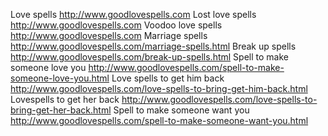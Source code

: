 Love spells http://www.goodlovespells.com
Lost love spells http://www.goodlovespells.com
Voodoo love spells http://www.goodlovespells.com
Marriage spells http://www.goodlovespells.com/marriage-spells.html
Break up spells http://www.goodlovespells.com/break-up-spells.html
Spell to make someone love you http://www.goodlovespells.com/spell-to-make-someone-love-you.html
Love spells to get him back http://www.goodlovespells.com/love-spells-to-bring-get-him-back.html
Lovespells to get her back http://www.goodlovespells.com/love-spells-to-bring-get-her-back.html
Spell to make someone want you http://www.goodlovespells.com/spell-to-make-someone-want-you.html
